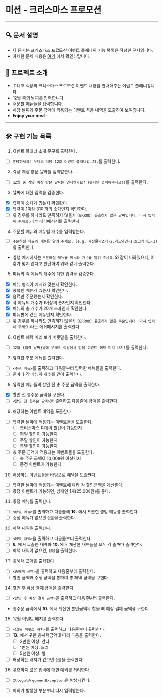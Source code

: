 # 미션 - 크리스마스 프로모션

---

## 🔍 문서 설명

- 이 문서는 크리스마스 프로모션 이벤트 플래너의 기능 목록을 작성한 문서입니다.
- 자세한 문제 내용은 [여기](https://github.com/jy016011/java-christmas-6-jy016011/blob/main/README.md) 에서 확인바랍니다.

## 🚀 프로젝트 소개

- 우테코 식당의 크리스마스 프로모션 이벤트 내용을 안내해주는 이벤트 플래너입니다.
- 12월 중의 날짜를 입력합니다.
- 주문할 메뉴들을 입력합니다.
- 해당 날짜와 주문 금액에 적용되는 이벤트 적용 내역을 도출하여 보여줍니다.
- **Enjoy your meal**!

---

## 🛠 구현 기능 목록

1. 이벤트 플래너 소개 문구를 출력한다.

- [ ] `안녕하세요! 우테코 식당 12월 이벤트 플래너입니다.`를 출력한다.

2. 식당 예상 방문 날짜를 입력받는다.

- [ ] `12월 중 식당 예상 방문 날짜는 언제인가요? (숫자만 입력해주세요!)`를 출력한다.

3. 날짜에 대한 입력을 검증한다.

- [X] 입력이 숫자가 맞는지 확인한다.
- [X] 입력이 1이상 31이하의 숫자인지 확인한다.
- [ ] 위 경우를 하나라도 만족하지 않을시 `[ERROR] 유효하지 않은 날짜입니다. 다시 입력해 주세요.`라는 에러메시지를 출력한다.

4. 주문할 메뉴와 메뉴별 개수를 입력받는다.

- [ ] `주문하실 메뉴와 개수를 알려 주세요. (e.g. 해산물파스타-2,레드와인-1,초코케이크-1)`를 출력한다.
- 실행 예시에서는 `주문하실 메뉴를 메뉴와 개수를 알려 주세요.`와 같이 나와있으나, 어휘가 맞지 않다고 판단하여 위와 같이 출력한다.

5. 메뉴와 각 메뉴의 개수에 대한 입력을 검증한다.

- [X] 메뉴 형식이 예시와 맞는지 확인한다.
- [X] 중복된 메뉴가 있는지 확인한다.
- [X] 음료만 주문했는지 확인한다.
- [X] 각 메뉴의 개수가 1이상의 숫자인지 확인한다.
- [X] 메뉴의 총 개수가 20개 초과인지 확인한다.
- [X] 메뉴판에 있는 메뉴인지 확인한다.
- [ ] 위 경우를 하나라도 만족하지 않을시 `[ERROR] 유효하지 않은 주문입니다. 다시 입력해 주세요.`라는 에러메시지를 출력한다.

6. 이벤트 혜택 미리 보기 머릿말을 출력한다.

- [ ] `12월 {입력 날짜}일에 우테코 식당에서 받을 이벤트 혜택 미리 보기!`를 출력한다.

7. 입력한 주문 메뉴를 출력한다.

- [ ] `<주문 메뉴>`를 출력하고 다음줄부터 입력한 메뉴들을 출력한다.
- [ ] 줄마다 각 메뉴와 개수를 같이 출력한다.

8. 입력한 메뉴들의 할인 전 총 주문 금액을 출력한다.

- [X] 할인 전 총주문 금액을 구한다.
- [ ] `<할인 전 총주문 금액>`을 출력하고 다음줄에 금액을 출력한다.

9. 해당하는 이벤트 내역을 도출한다

- [ ] 입력한 날짜에 적용되는 이벤트들을 도출한다.
    - [ ] 크리스마스 디데이 할인이 가능한지
    - [ ] 평일 할인이 가능한지
    - [ ] 주말 할인이 가능한지
    - [ ] 특별 할인이 가능한지
- [ ] 총 주문 금액에 적용되는 이벤트들을 도출한다.
    - [ ] 총 주문 금액이 10,000원 이상인지
    - [ ] 증정 이벤트가 가능한지

10. 해당하는 이벤트들을 바탕으로 혜택을 도출한다.

- [ ] 입력한 날짜에 적용되는 이벤트에 따라 각 할인금액을 계산한다.
- [ ] 증정 이벤트가 가능하면, 샴페인 1개(25,000원)를 준다.

11. 증정 메뉴를 출력한다.

- [ ] `<증정 메뉴>`를 출력하고 다음줄에 **10.** 에서 도출한 증정 메뉴를 출력한다.
- [ ] 증정 메뉴가 없으면 `없음`을 출력한다.

12. 혜택 내역을 출력한다.

- [ ] `<혜택 내역>`을 출력하고 다음줄부터 출력한다.
- [ ] **9.** 에서 도출한 내역과 **10.** 에서 계산한 내역들을 모두 각 줄마다 출력한다.
- [ ] 혜택 내역이 없으면, `없음`을 출력한다.

13. 총혜택 금액을 출력한다.

- [ ] `<총혜택 금액>`을 출력하고 다음줄부터 출력한다.
- [ ] 할인 금액과 증정 금액을 합하여 총 혜택 금액을 구한다.

14. 할인 후 예상 결제 금액을 출력한다.

- [ ] `<할인 후 예상 결제 금액>`을 출력하고 다음줄부터 출력한다.
- 총주문 금액에서 **10.** 에서 계산한 할인금액의 합을 뺴 예상 결제 금액을 구한다.

15. 12월 이벤트 배지를 출력한다.

- [ ] `<12월 이벤트 배지>`를 출력하고 다음줄부터 출력한다.
- [ ] **13.** 에서 구한 총혜택금액에 따라 다음을 출력한다.
    - [ ] 2만원 이상: 산타
    - [ ] 1만원 이상: 트리
    - [ ] 5천원 이상: 별
- [ ] 해당하는 배지가 없으면 `없음`을 출력한다.

16. 유효하지 않은 입력에 대한 예외를 처리한다.

- [ ] `IllegalArgumentException`을 발생시킨다.
- [ ] 예외가 발생한 부분부터 다시 입력받는다.


